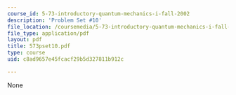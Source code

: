 ```yaml
---
course_id: 5-73-introductory-quantum-mechanics-i-fall-2002
description: 'Problem Set #10'
file_location: /coursemedia/5-73-introductory-quantum-mechanics-i-fall-2002/c8ad9657e45fcacf29b5d327811b912c_573pset10.pdf
file_type: application/pdf
layout: pdf
title: 573pset10.pdf
type: course
uid: c8ad9657e45fcacf29b5d327811b912c

---
```

None